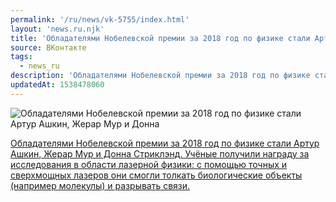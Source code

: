 ```yaml
---
permalink: '/ru/news/vk-5755/index.html'
layout: 'news.ru.njk'
title: 'Обладателями Нобелевской премии за 2018 год по физике стали Артур Ашкин, Жерар Мур и Донна Стриклэнд'
source: ВКонтакте
tags:
  - news_ru
description: 'Обладателями Нобелевской премии за 2018 год по физике стали Артур Ашкин, Жерар Мур и Донна Стриклэнд'
updatedAt: 1538478060
---
```

![Обладателями Нобелевской премии за 2018 год по физике стали Артур Ашкин, Жерар Мур и Донна](https://sun9-31.userapi.com/c850432/v850432615/157e9/7Fs46sGHG-8.jpg)

[Обладателями Нобелевской премии за 2018 год по физике стали Артур Ашкин, Жерар Мур и Донна Стриклэнд. Учёные получили награду за исследования в области лазерной физики: с помощью точных и сверхмощных лазеров они смогли толкать биологические объекты (например молекулы) и разрывать связи.](https://meduza.io/news/2018/10/02/nobelevskuyu-premiyu-po-fizike-prisudili-za-lazery)
